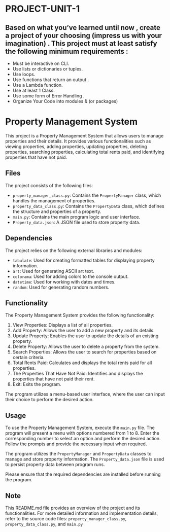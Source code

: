 # PROJECT-UNIT-1


## Based on what you’ve learned until now , create a project of your choosing (impress us with your imagination) . This project must at least satisfy the following minimum requirements :

- Must be interactive on CLI.
- Use lists or dictionaries or tuples. 
- Use loops.
- Use functions that return an output . 
- Use a Lambda function.
- Use at least 1 Class.
- Use some form of Error Handling .
- Organize Your Code into modules & (or packages)

# Property Management System

This project is a Property Management System that allows users to manage properties and their details. It provides various functionalities such as viewing properties, adding properties, updating properties, deleting properties, searching properties, calculating total rents paid, and identifying properties that have not paid.

## Files

The project consists of the following files:

- `property_manager_class.py`: Contains the `PropertyManager` class, which handles the management of properties.
- `property_data_class.py`: Contains the `PropertyData` class, which defines the structure and properties of a property.
- `main.py`: Contains the main program logic and user interface.
- `Property_data.json`: A JSON file used to store property data.

## Dependencies

The project relies on the following external libraries and modules:

- `tabulate`: Used for creating formatted tables for displaying property information.
- `art`: Used for generating ASCII art text.
- `colorama`: Used for adding colors to the console output.
- `datetime`: Used for working with dates and times.
- `random`: Used for generating random numbers.

## Functionality

The Property Management System provides the following functionality:

1. View Properties: Displays a list of all properties.
2. Add Property: Allows the user to add a new property and its details.
3. Update Property: Enables the user to update the details of an existing property.
4. Delete Property: Allows the user to delete a property from the system.
5. Search Properties: Allows the user to search for properties based on certain criteria.
6. Total Rents Paid: Calculates and displays the total rents paid for all properties.
7. The Properties That Have Not Paid: Identifies and displays the properties that have not paid their rent.
8. Exit: Exits the program.

The program utilizes a menu-based user interface, where the user can input their choice to perform the desired action.

## Usage

To use the Property Management System, execute the `main.py` file. The program will present a menu with options numbered from 1 to 8. Enter the corresponding number to select an option and perform the desired action. Follow the prompts and provide the necessary input when required.

The program utilizes the `PropertyManager` and `PropertyData` classes to manage and store property information. The `Property_data.json` file is used to persist property data between program runs.

Please ensure that the required dependencies are installed before running the program.

## Note

This README.md file provides an overview of the project and its functionalities. For more detailed information and implementation details, refer to the source code files: `property_manager_class.py`, `property_data_class.py`, and `main.py`
